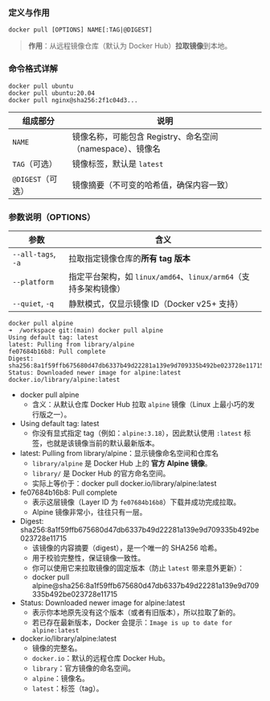 ### 定义与作用

```
docker pull [OPTIONS] NAME[:TAG|@DIGEST]
```
>**作用**：从远程镜像仓库（默认为 Docker Hub）**拉取镜像**到本地。
### 命令格式详解
```
docker pull ubuntu
docker pull ubuntu:20.04
docker pull nginx@sha256:2f1c04d3...

```

| 组成部分          | 说明                                     |
| ------------- | -------------------------------------- |
| `NAME`        | 镜像名称，可能包含 Registry、命名空间（namespace）、镜像名 |
| `TAG`（可选）     | 镜像标签，默认是 `latest`                      |
| `@DIGEST`（可选） | 镜像摘要（不可变的哈希值，确保内容一致）                   |
### 参数说明（OPTIONS）

| 参数                 | 含义                                            |
| ------------------ | --------------------------------------------- |
| `--all-tags`, `-a` | 拉取指定镜像仓库的**所有 tag 版本**                        |
| `--platform`       | 指定平台架构，如 `linux/amd64`、`linux/arm64`（支持多架构镜像） |
| `--quiet`, `-q`    | 静默模式，仅显示镜像 ID（Docker v25+ 支持）                 |




```
docker pull alpine
➜  /workspace git:(main) docker pull alpine
Using default tag: latest
latest: Pulling from library/alpine
fe07684b16b8: Pull complete 
Digest: sha256:8a1f59ffb675680d47db6337b49d22281a139e9d709335b492be023728e11715
Status: Downloaded newer image for alpine:latest
docker.io/library/alpine:latest
```
- docker pull alpine
	- 含义：从默认仓库 Docker Hub 拉取 `alpine` 镜像（Linux 上最小巧的发行版之一）。
- Using default tag: latest
	- 你没有显式指定 tag（例如：`alpine:3.18`），因此默认使用 `:latest` 标签，也就是该镜像当前的默认最新版本。
- latest: Pulling from library/alpine：显示镜像命名空间和仓库名
	- `library/alpine` 是 Docker Hub 上的 **官方 Alpine 镜像**。
	- `library/` 是 Docker Hub 的官方命名空间。
	- 实际上等价于：docker pull docker.io/library/alpine:latest
- fe07684b16b8: Pull complete 
	- 表示这层镜像（Layer ID 为 `fe07684b16b8`）下载并成功完成拉取。
	- Alpine 镜像非常小，往往只有一层。
- Digest: sha256:8a1f59ffb675680d47db6337b49d22281a139e9d709335b492be023728e11715
	- 该镜像的内容摘要（digest），是一个唯一的 SHA256 哈希。
	- 用于校验完整性，保证镜像一致性。
	- 你可以使用它来拉取镜像的固定版本（防止 `latest` 带来意外更新）：
	- docker pull alpine@sha256:8a1f59ffb675680d47db6337b49d22281a139e9d709335b492be023728e11715
- Status: Downloaded newer image for alpine:latest
	- 表示你本地原先没有这个版本（或者有旧版本），所以拉取了新的。
	- 若已存在最新版本，Docker 会提示：`Image is up to date for alpine:latest`
- docker.io/library/alpine:latest
	- 镜像的完整名。
	- `docker.io`：默认的远程仓库 Docker Hub。
	- `library`：官方镜像的命名空间。
	- `alpine`：镜像名。
	- `latest`：标签（tag）。